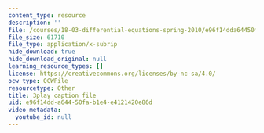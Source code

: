 ```yaml
---
content_type: resource
description: ''
file: /courses/18-03-differential-equations-spring-2010/e96f14dda64450fab1e4e4121420e86d_LbKKzMag5Rc.vtt
file_size: 61710
file_type: application/x-subrip
hide_download: true
hide_download_original: null
learning_resource_types: []
license: https://creativecommons.org/licenses/by-nc-sa/4.0/
ocw_type: OCWFile
resourcetype: Other
title: 3play caption file
uid: e96f14dd-a644-50fa-b1e4-e4121420e86d
video_metadata:
  youtube_id: null
---
```

